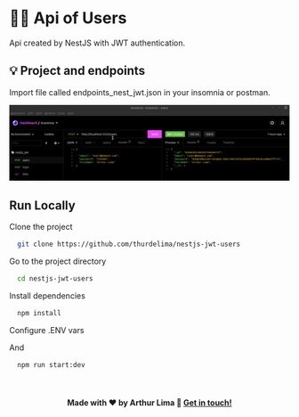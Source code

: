 # 🙆‍♂️ Api of Users

Api created by NestJS with JWT authentication. 

## 💡 Project and endpoints

Import file called endpoints_nest_jwt.json in your insomnia or postman.

<div align="center" >
  <img src="./nest_jwt.gif">
</div>


## Run Locally

Clone the project

```bash
  git clone https://github.com/thurdelima/nestjs-jwt-users
```

Go to the project directory

```bash
  cd nestjs-jwt-users
```

Install dependencies

```bash
  npm install 
```

Configure .ENV vars

And

```bash
  npm run start:dev

```


<br/>

<h4 align="center">
  

Made with ♥   by Arthur Lima :wave: [Get in touch!](https://www.linkedin.com/in/arthur-lima-294ab0103/)
</h4>

